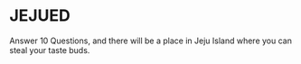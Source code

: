# JEJUED
Answer 10 Questions, and there will be a place in Jeju Island where you can steal your taste buds.
